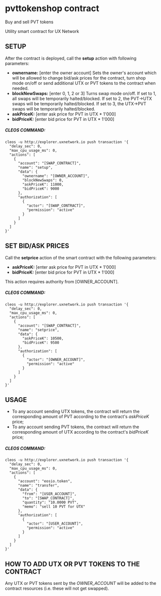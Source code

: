 # pvttokenshop contract
Buy and sell PVT tokens 

Utility smart contract for UX Network


## SETUP

After the contract is deployed, call the **setup** action with following parameters:

- **ownername:** [enter the owner account] Sets the owner's account which will be allowed to change bid/ask prices for the contract, turn shop mode on/off or send additional UTX or PVT tokens to the contract when needed. 
- **blockNewSwaps:** [enter 0, 1, 2 or 3] Turns swap mode on/off. If set to 1, all swaps will be temporarily halted/blocked. If set to 2, the PVT->UTX swaps will be temporarily halted/blocked. If set to 3, the UTX->PVT swaps will be temporarily halted/blocked. 
- **askPriceK:** [enter ask price for PVT in UTX * 1'000]
- **bidPriceK:** [enter bid price for PVT in UTX * 1'000]


##### CLEOS COMMAND:
```
cleos -u http://explorer.uxnetwork.io push transaction '{
  "delay_sec": 0,
  "max_cpu_usage_ms": 0,
  "actions": [
    {
      "account": "[SWAP_CONTRACT]",
      "name": "setup",
      "data": {
        "ownername": "[OWNER_ACCOUNT]",
        "blockNewSwaps": 0,
        "askPriceK": 11000,
        "bidPriceK": 9000
      },
      "authorization": [
        {
          "actor": "[SWAP_CONTRACT]",
          "permission": "active"
        }
      ]
    }
  ]
}'
```


## SET BID/ASK PRICES
Call the **setprice** action of the smart contract with the following parameters:

- **askPriceK:** [enter ask price for PVT in UTX * 1'000]
- **bidPriceK:** [enter bid price for PVT in UTX * 1'000]

This action requires authority from [OWNER_ACCOUNT].


##### CLEOS COMMAND:
```
cleos -u http://explorer.uxnetwork.io push transaction '{
  "delay_sec": 0,
  "max_cpu_usage_ms": 0,
  "actions": [
    {
      "account": "[SWAP_CONTRACT]",
      "name": "setprice",
      "data": {
        "askPriceK": 10500,
        "bidPriceK": 9500
      },
      "authorization": [
        {
          "actor": "[OWNER_ACCOUNT]",
          "permission": "active"
        }
      ]
    }
  ]
}'
```



## USAGE

- To any account sending UTX tokens, the contract will return the corresponding amount of PVT according to the contract's *askPriceK* price;
- To any account sending PVT tokens, the contract will return the corresponding amount of UTX according to the contract's *bidPriceK* price;

##### CLEOS COMMAND:
```
cleos -u http://explorer.uxnetwork.io push transaction '{
  "delay_sec": 0,
  "max_cpu_usage_ms": 0,
  "actions": [
    {
      "account": "eosio.token",
      "name": "transfer",
      "data": {
        "from": "[USER_ACCOUNT]",
        "to": "[SWAP_CONTRACT]",
        "quantity": "10.0000 PVT",
        "memo": "sell 10 PVT for UTX"
      },
      "authorization": [
        {
          "actor": "[USER_ACCOUNT]",
          "permission": "active"
        }
      ]
    }
  ]
}'
```


## HOW TO ADD UTX OR PVT TOKENS TO THE CONTRACT
Any UTX or PVT tokens sent by the *OWNER_ACCOUNT* will be added to the contract resources (i.e. these will not get swapped).

